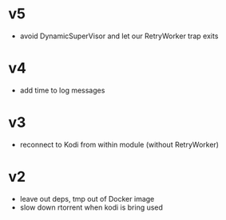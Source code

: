 # v5

* avoid DynamicSuperVisor and let our RetryWorker trap exits

# v4

* add time to log messages

# v3

* reconnect to Kodi from within module (without RetryWorker)

# v2

* leave out deps, tmp out of Docker image
* slow down rtorrent when kodi is bring used
